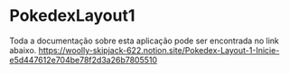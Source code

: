 # PokedexLayout1
Toda a documentação sobre esta aplicação pode ser encontrada no link abaixo.
https://woolly-skipjack-622.notion.site/Pokedex-Layout-1-Inicie-e5d447612e704be78f2d3a26b7805510
